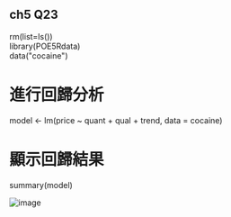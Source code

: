 ## ch5 Q23

rm(list=ls())  
library(POE5Rdata)  
data("cocaine") 


# 進行回歸分析
model <- lm(price ~ quant + qual + trend, data = cocaine)

# 顯示回歸結果
summary(model)


![image](https://github.com/user-attachments/assets/452a684f-f3b6-44a7-aa89-e3f9ddb7b909)
